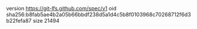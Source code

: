 version https://git-lfs.github.com/spec/v1
oid sha256:b8fab5ae4b2a05b66bbdf238d5a1d4c5b8f0103968c70268712f6d3b22fefa87
size 21494

